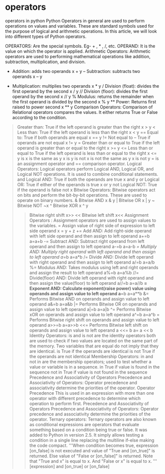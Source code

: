 # operators
operators in python
Python Operators in general are used to perform operations on values and variables. These are standard symbols used for the purpose of logical and arithmetic operations. In this article, we will look into different types of Python operators. 

OPERATORS: Are the special symbols. Eg- + , * , /, etc.
OPERAND: It is the value on which the operator is applied.
Arithmetic Operators:
Arithmetic operators are used to performing mathematical operations like addition, subtraction, multiplication, and division.
+	Addition: adds two operands	x + y
–	Subtraction: subtracts two operands	x – y
*	Multiplication: multiplies two operands	x * y
/	Division (float): divides the first operand by the second	x / y
//	Division (floor): divides the first operand by the second	x // y
%	Modulus: returns the remainder when the first operand is divided by the second	x % y
**	Power: Returns first raised to power second	x ** y
Comparison Operators:
Comparison of Relational operators compares the values. It either returns True or False according to the condition.
>	Greater than: True if the left operand is greater than the right	x > y
<	Less than: True if the left operand is less than the right	x < y
==	Equal to: True if both operands are equal	x == y
!=	Not equal to – True if operands are not equal	x != y
>=	Greater than or equal to True if the left operand is greater than or equal to the right	x >= y
<=	Less than or equal to True if the left operand is less than or equal to the right	x <= y
is 	x is the same as y	x is y
is not	x is not the same as y	x is not y
= is an assignment operator and == comparison operator.
Logical Operators:
Logical operators perform Logical AND, Logical OR, and Logical NOT operations. It is used to combine conditional statements.
and	Logical AND: True if both the operands are true	x and y
or	Logical OR: True if either of the operands is true 	x or y
not	Logical NOT: True if the operand is false 	not x
Bitwise Operators:
Bitwise operators act on bits and perform the bit-by-bit operations. These are used to operate on binary numbers.
&	Bitwise AND	x & y
|	Bitwise OR	x | y
~	Bitwise NOT	~x
^	Bitwise XOR	x ^ y
>>	Bitwise right shift	x>>
<<	Bitwise left shift	x<<
Assignment Operators :
Assignment operators are used to assign values to the variables.
=	Assign value of right side of expression to left side operand 	x = y + z
+=	Add AND: Add right-side operand with left side operand and then assign to left operand	a+=b     a=a+b
-=	Subtract AND: Subtract right operand from left operand and then assign to left operand	a-=b     a=a-b
*=	Multiply AND: Multiply right operand with left operand and then assign to left operand	a*=b     a=a*b
/=	Divide AND: Divide left operand with right operand and then assign to left operand	a/=b     a=a/b
%=	Modulus AND: Takes modulus using left and right operands and assign the result to left operand	a%=b     a=a%b
//=	Divide(floor) AND: Divide left operand with right operand and then assign the value(floor) to left operand	a//=b     a=a//b
**=	Exponent AND: Calculate exponent(raise power) value using operands and assign value to left operand	a**=b     a=a**b
&=	Performs Bitwise AND on operands and assign value to left operand	a&=b     a=a&b
|=	Performs Bitwise OR on operands and assign value to left operand	a|=b     a=a|b
^=	Performs Bitwise xOR on operands and assign value to left operand	a^=b     a=a^b
>>=	Performs Bitwise right shift on operands and assign value to left operand	a>>=b     a=a>>b
<<=	Performs Bitwise left shift on operands and assign value to left operand	a <<= b     a= a << b
Identity Operators:
is and is not are the identity operators both are used to check if two values are located on the same part of the memory. Two variables that are equal do not imply that they are identical. 
is          True if the operands are identical 
is not      True if the operands are not identical 
Membership Operators:
in and not in are the membership operators; used to test whether a value or variable is in a sequence.
in            True if value is found in the sequence
not in        True if value is not found in the sequence
Precedence and Associativity of Operators
Precedence and Associativity of Operators: Operator precedence and associativity determine the priorities of the operator.
Operator Precedence
This is used in an expression with more than one operator with different precedence to determine which operation to perform first.
Precedence and Associativity of Operators
Precedence and Associativity of Operators: Operator precedence and associativity determine the priorities of the operator.
Ternary operators:
Ternary operators are also known as conditional expressions are operators that evaluate something based on a condition being true or false. It was added to Python in version 2.5. 
It simply allows testing a condition in a single line replacing the multiline if-else making the code compact.
 '''When condition becomes true, expression [on_false]
   is not executed and value of "True and [on_true]"
   is returned.  Else value of "False or [on_false]"
   is returned.
   Note that "True and x" is equal to x. 
   And "False or x" is equal to x. '''
[expression] and [on_true] or [on_false] 

